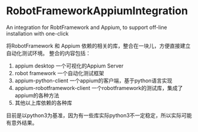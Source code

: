 # RobotFrameworkAppiumIntegration
An integration for RobtFramework and Appium, to support off-line installation with one-click

将RobotFramework 和 Appium 依赖的相关的库，整合在一块儿，方便直接建立自动化测试环境。
整合的内容包括：
1. appium desktop  一个可视化的Appium Server
2. robot framework 一个自动化测试框架
3. appium-python-client  一个appium的客户端，基于python语言实现
4. appium-robotframework-client  一个robotframework的测试库，集成了appium的各种方法
5. 其他以上库依赖的各种库



目前是以python3为基准，因为有一些库实际python3不一定稳定，所以实际可能有意外结果。
